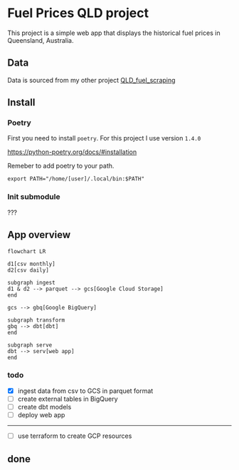 # Fuel Prices QLD project

This project is a simple web app that displays the historical fuel prices in Queensland, Australia.

## Data

Data is sourced from my other project [QLD_fuel_scraping](https://github.com/gsajko/QLD_fuel_scraping)


## Install

### Poetry

First you need to install `poetry`. For this project I use version `1.4.0`

https://python-poetry.org/docs/#installation

Remeber to add poetry to your path.

`export PATH="/home/[user]/.local/bin:$PATH"`

### Init submodule

???

### 

## App overview

```mermaid
flowchart LR

d1[csv monthly]
d2[csv daily]

subgraph ingest
d1 & d2 --> parquet --> gcs[Google Cloud Storage]
end

gcs --> gbq[Google BigQuery]

subgraph transform
gbq --> dbt[dbt]
end

subgraph serve
dbt --> serv[web app]
end

```

### todo
- [x] ingest data from csv to GCS in parquet format
- [ ] create external tables in BigQuery
- [ ] create dbt models
- [ ] deploy web app

---
- [ ] use terraform to create GCP resources


## done